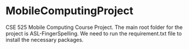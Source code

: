 # MobileComputingProject
CSE 525 Mobile Computing Course Project.
The main root folder for the project is ASL-FingerSpelling. 
We need to run the requirement.txt file to install the necessary packages.
